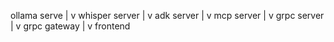 ollama serve
    |
    v
whisper server
    |
    v
adk server
    |
    v
mcp server
    |
    v
grpc server
    |
    v
grpc gateway
    |
    v
frontend